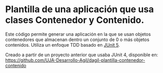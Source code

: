 # Plantilla de una aplicación que usa clases Contenedor y Contenido.

Este código permite generar una aplicación en la que se usan objetos contenedores que almacenan dentro un conjunto de 0 o más objetos contenidos. Utiliza un enfoque TDD basado en [JUnit 5][junit5].

Creado a partir de un proyecto anterior que usaba JUnit 4, disponible en: https://github.com/UJA-Desarrollo-Agil/dagil-plantilla-contenedor-contenido

<!-- ENLACES -->

[junit5]: https://junit.org/junit5/
[UJA]: https://ujaen.es
